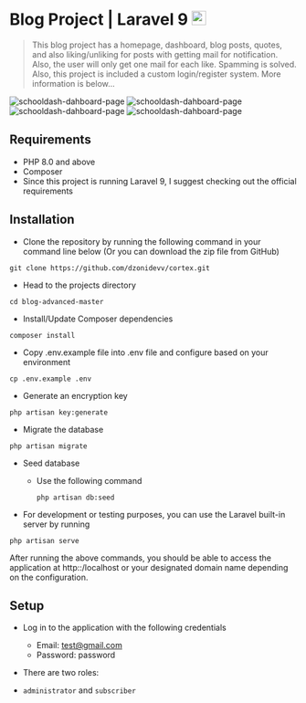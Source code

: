 # Blog Project | Laravel 9  <img height="25" src="https://upload.wikimedia.org/wikipedia/commons/thumb/9/9a/Laravel.svg/1200px-Laravel.svg.png" />

>This blog project has a homepage, dashboard, blog posts, quotes, and also liking/unliking for posts with getting mail for notification. Also, the user will only get one mail for each like. Spamming is solved. Also, this project is included a custom login/register system. More information is below...

![schooldash-dahboard-page](https://i.postimg.cc/pdzqSMmf/logged-in.png)
![schooldash-dahboard-page](https://i.postimg.cc/2SqH4ZmX/posts.png)
![schooldash-dahboard-page](https://i.postimg.cc/nh63ThhV/profile.png)
![schooldash-dahboard-page](https://i.postimg.cc/gktSXD9Z/mail.png)

## Requirements 
* PHP 8.0 and above
* Composer 
* Since this project is running Laravel 9, I suggest checking out the official requirements

## Installation
* Clone the repository by running the following command in your command line below (Or you can download the zip file from GitHub)
```shell
git clone https://github.com/dzonidevv/cortex.git
 ```
* Head to the projects directory
```shell
cd blog-advanced-master
 ```
* Install/Update Composer dependencies
```shell
composer install 
```

* Copy .env.example file into .env file and configure based on your environment
```shell
cp .env.example .env
```
* Generate an encryption key
```shell
php artisan key:generate
```
* Migrate the database
```shell
php artisan migrate 
```
* Seed database 

    - Use the following command
    
        ```shell
        php artisan db:seed
        ```
        
* For development or testing purposes, you can use the Laravel built-in server by running 
```shell
php artisan serve
```

After running the above commands, you should be able to access the application at http::/localhost or your designated domain name depending on the configuration.

## Setup
* Log in to the application with the following credentials
    * Email: test@gmail.com
    * Password: password
    

* There are two roles: 
- `administrator` and `subscriber`






